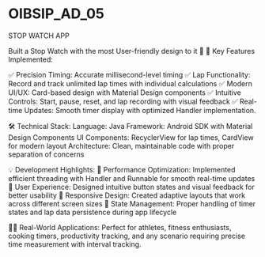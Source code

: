 # OIBSIP_AD_05
STOP WATCH APP

Built a Stop Watch with the most User-friendly design to it 📱
🎯 Key Features Implemented:

 ✅ Precision Timing: Accurate millisecond-level timing
 ✅ Lap Functionality: Record and track unlimited lap times with individual calculations
 ✅ Modern UI/UX: Card-based design with Material Design components
 ✅ Intuitive Controls: Start, pause, reset, and lap recording with visual feedback
 ✅ Real-time Updates: Smooth timer display with optimized Handler implementation.

🛠️ Technical Stack:
Language: Java
Framework: Android SDK with Material Design Components
UI Components: RecyclerView for lap times, CardView for modern layout
Architecture: Clean, maintainable code with proper separation of concerns

💡 Development Highlights:
 🔹 Performance Optimization: Implemented efficient threading with Handler and Runnable for smooth real-time updates
 🔹 User Experience: Designed intuitive button states and visual feedback for better usability
 🔹 Responsive Design: Created adaptive layouts that work across different screen sizes
 🔹 State Management: Proper handling of timer states and lap data persistence during app lifecycle

🏃‍♂️ Real-World Applications:
Perfect for athletes, fitness enthusiasts, cooking timers, productivity tracking, and any scenario requiring precise time measurement with interval tracking.
